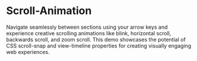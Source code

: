 # Scroll-Animation
Navigate seamlessly between sections using your arrow keys and experience creative scrolling animations like blink, horizontal scroll, backwards scroll, and zoom scroll. This demo showcases the potential of CSS scroll-snap and view-timeline properties for creating visually engaging web experiences.
